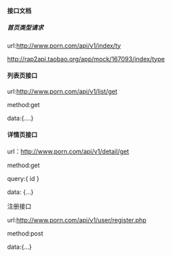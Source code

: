 #### 接口文档

##### 首页类型请求

url:http://www.porn.com/api/v1/index/ty

http://rap2api.taobao.org/app/mock/167093/index/type



#### 列表页接口

url:http://www.porn.com/api/v1/list/get

method:get

data:{....}



#### 详情页接口

url：http://www.porn.com/api/v1/detail/get

method:get

query:{ id }

data: {...}



注册接口

url:http://www.porn.com/api/v1/user/register.php

method:post

data:{...}